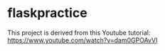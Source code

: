 # flaskpractice
This project is derived from this Youtube tutorial: https://www.youtube.com/watch?v=dam0GPOAvVI
